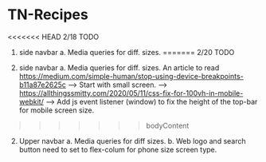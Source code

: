 # TN-Recipes

<<<<<<< HEAD
2/18 TODO

1. side navbar
   a. Media queries for diff. sizes.
=======
2/20 TODO

1. side navbar
   a. Media queries for diff. sizes.
   An article to read
   https://medium.com/simple-human/stop-using-device-breakpoints-b11a87e2625c
   --> Start with small screen.
   --> https://allthingssmitty.com/2020/05/11/css-fix-for-100vh-in-mobile-webkit/
   --> Add js event listener (window) to fix the height of the top-bar for mobile screen size.
>>>>>>> bodyContent

2. Upper navbar
  a. Media queries for diff sizes.
  b. Web logo and search button need to set to flex-colum for phone size screen type.
